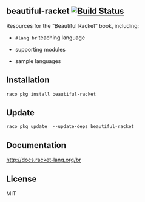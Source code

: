 beautiful-racket [![Build Status](https://travis-ci.org/mbutterick/beautiful-racket.svg?branch=master)](https://travis-ci.org/mbutterick/beautiful-racket)
-

Resources for the “Beautiful Racket” book, including:

* `#lang br` teaching language
 
* supporting modules

* sample languages


Installation
-

`raco pkg install beautiful-racket`


Update
-

`raco pkg update  --update-deps beautiful-racket`

Documentation
-

http://docs.racket-lang.org/br


License
-

MIT

